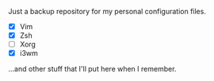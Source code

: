 Just a backup repository for my personal configuration files.

- [x] Vim
- [x] Zsh
- [ ] Xorg
- [x] i3wm

...and other stuff that I'll put here when I remember.
